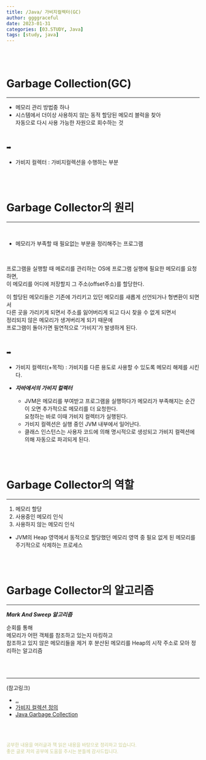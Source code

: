 ```yaml
---
title: /Java/ 가비지컬렉터(GC)
author: ggggraceful
date: 2023-01-31
categories: [03.STUDY, Java]
tags: [study, java]
---
```


<br/>
<br/>

# Garbage Collection(GC)

---

- 메모리 관리 방법중 하나
- 시스템에서 더이상 사용하지 않는 동적 할당된 메모리 블럭을 찾아  
  자동으로 다시 사용 가능한 자원으로 회수하는 것  

<br/>

➡️
- 가비지 컬렉터 
: 가비지컬렉션을 수행하는 부분

<br/>
<br/>

# Garbage Collector의 원리

---

<br/>

- 메모리가 부족할 때 필요없는 부분을 정리해주는 프로그램

<br/>

프로그램을 실행할 때 메로리를 관리하는 OS에 프로그램 실행에 필요한 메모리를 요청하면,  
이 메모리를 어디에 저장할지 그 주소(offset주소)를 할당한다.  

이 할당된 메모리들은
기존에 가리키고 있던 메모리를 새롭게 선언되거나 형변환이 되면서  
다른 곳을 가리키게 되면서 주소를 잃어버리게 되고 다시 찾을 수 없게 되면서  
정리되지 않은 메모리가 생겨버리게 되기 때문에  
프로그램이 돌아가면 필연적으로 '가비지'가 발생하게 된다.  

<br/>

➡️
- 가비지 컬렉터(+목적)
: 가비지를 다른 용도로 사용할 수 있도록 메모리 해제를 시킨다. 

- ***자바에서의 가비지 컬렉터*** 
  - JVM은 메모리를 부여받고 프로그램을 실행하다가 메모리가 부족해지는 순간이 오면 추가적으로 메모리를 더 요청한다.   
    요청하는 바로 이때 가비지 컬렉터가 실행된다.
  - 가비지 컬렉션은 실행 중인 JVM 내부에서 일어난다.
  - 클래스 인스턴스는 사용자 코드에 의해 명시적으로 생성되고 가비지 컬렉션에 의해 자동으로 파괴되게 된다.


<br/>
<br/>

# Garbage Collector의 역할

---

1. 메모리 할당
2. 사용중인 메모리 인식
3. 사용하지 않는 메모리 인식

- JVM의 Heap 영역에서 
  동적으로 할당했던 메모리 영역 중 필요 없게 된 메모리를  
  주기적으로 삭제하는 프로세스

<br/>
<br/>

# Garbage Collector의 알고리즘

---

***Mark And Sweep 알고리즘***

순회를 통해  
메모리가 어떤 객체를 참조하고 있는지 마킹하고  
참조하고 있지 않은 메모리들을 제거 후
분산된 메모리를 Heap의 시작 주소로 모아 정리하는 알고리즘



<br/>
<br/>

---

(참고링크)

- [..](https://www.itworld.co.kr/news/110837#csidxf2111e6436083a1966b12fbcf29b176)
- [가비지 컬렉션 정의](https://snow-line.tistory.com/86)
- [Java Garbage Collection](https://d2.naver.com/helloworld/1329)

<br/>
<br/>

<span style="font-size: 12px; color:  #cbce91"> 공부한 내용을 여러글과 책 읽은 내용을 바탕으로 정리하고 있습니다.</span>  
<span style="font-size: 12px; color:  #cbce91"> 좋은 글로 저의 공부에 도움을 주시는 분들께 감사드립니다. </span>

<!--

❤️면접예상질문 ❤️

-->
